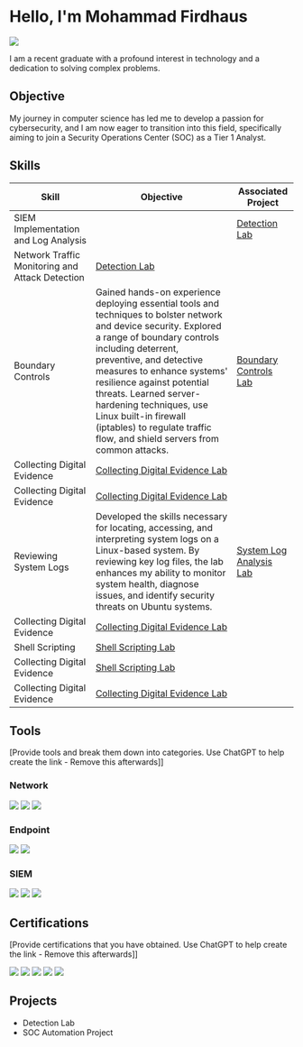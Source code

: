 # Hello, I'm Mohammad Firdhaus
<a href="https://www.linkedin.com/in/firdhausbaharom/"><img src="https://img.shields.io/badge/-LinkedIn-0072b1?&style=for-the-badge&logo=linkedin&logoColor=white" /></a>

I am a recent graduate with a profound interest in technology and a dedication to solving complex problems.

## Objective
My journey in computer science has led me to develop a passion for cybersecurity, and I am now eager to transition into this field, specifically aiming to join a Security Operations Center (SOC) as a Tier 1 Analyst.

## Skills


| Skill                                         | Objective | Associated Project|
|-----------------------------------------------|------|---------------------|
| SIEM Implementation and Log Analysis          || <a href="https://google.com">Detection Lab</a>|
| Network Traffic Monitoring and Attack Detection | <a href="https://google.com">Detection Lab</a>|
| Boundary Controls |Gained hands-on experience deploying essential tools and techniques to bolster network and device security. Explored a range of boundary controls including deterrent, preventive, and detective measures to enhance systems' resilience against potential threats. Learned server-hardening techniques, use Linux built-in firewall (iptables) to regulate traffic flow, and shield servers from common attacks.| <a href="https://github.com/Mohammad-Firdhaus-Baharom/Boundary-Controls-Lab">Boundary Controls Lab</a>| 
| Collecting Digital Evidence | <a href="https://github.com/Mohammad-Firdhaus-Baharom/Collecting-Digital-Evidence-Lab">Collecting Digital Evidence Lab</a>| 
| Collecting Digital Evidence | <a href="https://github.com/Mohammad-Firdhaus-Baharom/Collecting-Digital-Evidence-Lab">Collecting Digital Evidence Lab</a>| 
| Reviewing System Logs |Developed the skills necessary for locating, accessing, and interpreting system logs on a Linux-based system. By reviewing key log files, the lab enhances my ability to monitor system health, diagnose issues, and identify security threats on Ubuntu systems.| <a href="https://github.com/Mohammad-Firdhaus-Baharom/System-Log-Analysis-Lab">System Log Analysis Lab</a>| 
| Collecting Digital Evidence | <a href="https://github.com/Mohammad-Firdhaus-Baharom/Collecting-Digital-Evidence-Lab">Collecting Digital Evidence Lab</a>| 
| Shell Scripting | <a href="https://github.com/Mohammad-Firdhaus-Baharom/Collecting-Digital-Evidence-Lab">Shell Scripting Lab</a>| 
| Collecting Digital Evidence | <a href="https://github.com/Mohammad-Firdhaus-Baharom/Shell-Scripting-Lab/blob/main/README.md">Shell Scripting Lab</a>| 
| Collecting Digital Evidence | <a href="https://github.com/Mohammad-Firdhaus-Baharom/Collecting-Digital-Evidence-Lab">Collecting Digital Evidence Lab</a>| 

## Tools
[Provide tools and break them down into categories. Use ChatGPT to help create the link - Remove this afterwards]]

### Network
<div>
    <img src="https://img.shields.io/badge/-Wireshark-1679A7?&style=for-the-badge&logo=Wireshark&logoColor=white" />
    <img src="https://img.shields.io/badge/-Suricata-EF3B2D?&style=for-the-badge&logo=Suricata&logoColor=white" />
    <img src="https://img.shields.io/badge/-Zeek-777BB4?&style=for-the-badge&logo=Zeek&logoColor=white" />
</div>

### Endpoint
<div>
    <img src="https://img.shields.io/badge/-Microsoft_Defender_for_Endpoint-00A4EF?&style=for-the-badge&logo=Microsoft&logoColor=white" />
    <img src="https://img.shields.io/badge/-Velociraptor-4B275F?&style=for-the-badge&logo=Velociraptor&logoColor=white" />
</div>

### SIEM
<div>
    <img src="https://img.shields.io/badge/-Microsoft_Sentinel-0078D4?&style=for-the-badge&logo=Microsoft&logoColor=white" />
    <img src="https://img.shields.io/badge/-Splunk-000000?&style=for-the-badge&logo=Splunk&logoColor=white" />
    <img src="https://img.shields.io/badge/-Elastic-005571?&style=for-the-badge&logo=Elastic&logoColor=white" />
</div>

## Certifications
[Provide certifications that you have obtained. Use ChatGPT to help create the link - Remove this afterwards]]
<div>
<img src="https://img.shields.io/badge/-Security%2B-FF0000?&style=for-the-badge&logo=CompTIA&logoColor=white" />
<img src="https://img.shields.io/badge/-Network%2B-007ACC?&style=for-the-badge&logo=CompTIA&logoColor=white" />
<img src="https://img.shields.io/badge/-A%2B-4D4D4D?&style=for-the-badge&logo=CompTIA&logoColor=white" />
<img src="https://img.shields.io/badge/-CDSA-006400?&style=for-the-badge&logoColor=white" />
<img src="https://img.shields.io/badge/-CCD-000080?&style=for-the-badge&logoColor=white" />
</div>

## Projects
- Detection Lab
- SOC Automation Project
